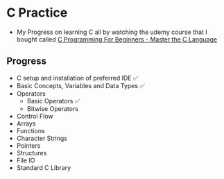 # C Practice

- My Progress on learning C all by watching the udemy course that I bought called [C Programming For Beginners - Master the C Language](https://www.udemy.com/course/c-programming-for-beginners-/)

## Progress

- C setup and installation of preferred IDE ✅
- Basic Concepts, Variables and Data Types ✅
- Operators
  - Basic Operators ✅
  - Bitwise Operators
- Control Flow
- Arrays
- Functions
- Character Strings
- Pointers
- Structures
- File IO
- Standard C Library
